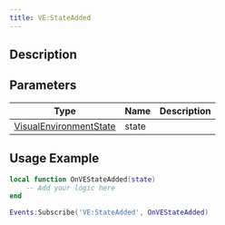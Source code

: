 ```yaml
---
title: VE:StateAdded
---
```

## Description

## Parameters

| Type                                                                  | Name  | Description |
| --------------------------------------------------------------------- | ----- | ----------- |
| [VisualEnvironmentState](/vext/ref/cls/clt/visualenvironmentstate) | state |             |

## Usage Example

``` lua
local function OnVEStateAdded(state)
    -- Add your logic here
end

Events:Subscribe('VE:StateAdded', OnVEStateAdded)
```

